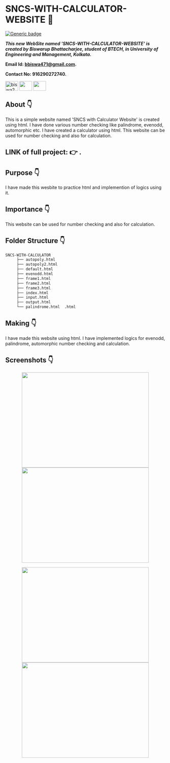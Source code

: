 # SNCS-WITH-CALCULATOR-WEBSITE :star_struck:

[![Generic badge](https://img.shields.io/badge/advance-html5-red)](https://shields.io/) 

***This new WebSite named 'SNCS-WITH-CALCULATOR-WEBSITE' is created by Biswarup Bhattacharjee, student of BTECH, in University of Engineering and Management, Kolkata.***

**Email Id: bbiswa471@gmail.com.** 

**Contact No: 916290272740.** 

<p align="left">
<a href="https://www.facebook.com/profile.php?id=100070395300810" target="blank"><img align="center" src="https://cdn.jsdelivr.net/npm/simple-icons@3.0.1/icons/facebook.svg" alt="biswa2210" height="30" width="40" /></a>
<a href="https://instagram.com/biswarup2210" target="blank"><img align="center" src="https://cdn.jsdelivr.net/npm/simple-icons@3.0.1/icons/instagram.svg" alt="" height="30" width="40" /></a>
<a href="https://github.com/biswa2210/biswa2210" target="blank"><img align="center" src="https://cdn.jsdelivr.net/npm/simple-icons@3.0.1/icons/github.svg" alt="" height="30" width="40" /></a>
</p>

## About :point_down: 

This is a simple website named 'SNCS with Calculator Website' is created using html. I have done various number checking like palindrome, evenodd, automorphic etc. I have created a calculator using html. This website can be used for number checking and also for calculation.

## LINK of full project: :point_right: . 

## Purpose :point_down:

<div align="justified">

I have made this wesbite to practice html and implemention of logics using it. 

</div>

## Importance :point_down:

<div align="justified">
 
This website can be used for number checking and also for calculation.

</div>

## Folder Structure :point_down:

```bash
SNCS-WITH-CALCULATOR
     ├── autopoly.html
     ├── autopoly2.html
     ├── default.html
     ├── evenodd.html
     ├── frame1.html
     ├── frame2.html
     ├── frame3.html
     ├── index.html
     ├── input.html
     ├── output.html
     └── palindrome.html  .html
 ```               
## Making :point_down:

I have made this website using html. I have implemented logics for evenodd, palindrome, automorphic number checking and calculation.

## Screenshots :point_down: 

<div align="center">
     
<a href="n1.PNG"><img src="n1.PNG" width="400" height= "300"></a> <a href="n2.PNG"><img src="ori2.PNG" width="400" height= "300"></a>

<a href="n3.PNG"><img src="n3.PNG" width="400" height= "300"></a> <a href="n4.PNG"><img src="ori4.PNG" width="400" height= "300"></a>

</div>



